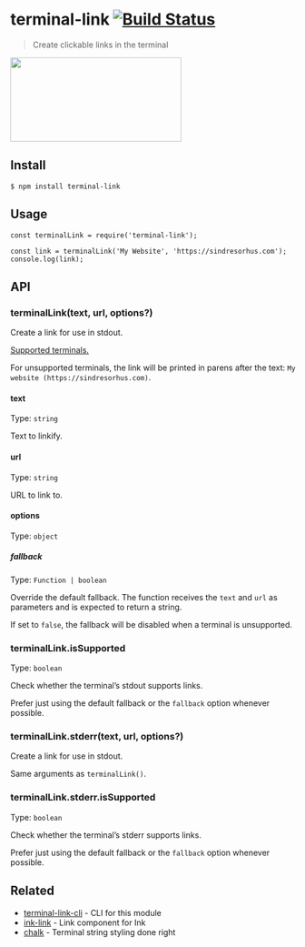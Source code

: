 terminal-link [![Build Status](https://travis-ci.org/sindresorhus/terminal-link.svg?branch=master)](https://travis-ci.org/sindresorhus/terminal-link)
=====================================================================================================================================================

> Create clickable links in the terminal

<img src="screenshot.gif" width="301" height="148" />

Install
-------

    $ npm install terminal-link

Usage
-----

    const terminalLink = require('terminal-link');

    const link = terminalLink('My Website', 'https://sindresorhus.com');
    console.log(link);

API
---

### terminalLink(text, url, options?)

Create a link for use in stdout.

[Supported terminals.](https://gist.github.com/egmontkob/eb114294efbcd5adb1944c9f3cb5feda)

For unsupported terminals, the link will be printed in parens after the text: `My website (https://sindresorhus.com)`.

#### text

Type: `string`

Text to linkify.

#### url

Type: `string`

URL to link to.

#### options

Type: `object`

##### fallback

Type: `Function | boolean`

Override the default fallback. The function receives the `text` and `url` as parameters and is expected to return a string.

If set to `false`, the fallback will be disabled when a terminal is unsupported.

### terminalLink.isSupported

Type: `boolean`

Check whether the terminal’s stdout supports links.

Prefer just using the default fallback or the `fallback` option whenever possible.

### terminalLink.stderr(text, url, options?)

Create a link for use in stdout.

Same arguments as `terminalLink()`.

### terminalLink.stderr.isSupported

Type: `boolean`

Check whether the terminal’s stderr supports links.

Prefer just using the default fallback or the `fallback` option whenever possible.

Related
-------

-   [terminal-link-cli](https://github.com/sindresorhus/terminal-link-cli) - CLI for this module
-   [ink-link](https://github.com/sindresorhus/ink-link) - Link component for Ink
-   [chalk](https://github.com/chalk/chalk) - Terminal string styling done right
